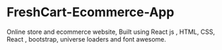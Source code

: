 # FreshCart-Ecommerce-App
Online store and ecommerce website, Built using React js , HTML, CSS, React , bootstrap, universe loaders and font awesome.
